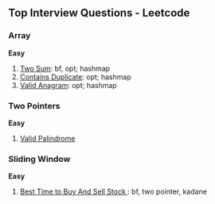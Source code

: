 ## Top Interview Questions - Leetcode

### Array
**Easy**  
1. [Two Sum](leetcode/neetcode_150/two_sum.py): bf, opt; hashmap
1. [Contains Duplicate](leetcode/neetcode_150/contains_duplicate.py): opt; hashmap
1. [Valid Anagram](leetcode/neetcode_150/valid_anagram.py): opt; hashmap

### Two Pointers
**Easy**
1. [Valid Palindrome](leetcode\neetcode_150\valid_palindrome.py)

### Sliding Window
**Easy**
1. [Best Time to Buy And Sell Stock ](leetcode\neetcode_150\best_time_to_buy_and_sell_stock.py): bf, two pointer, kadane
